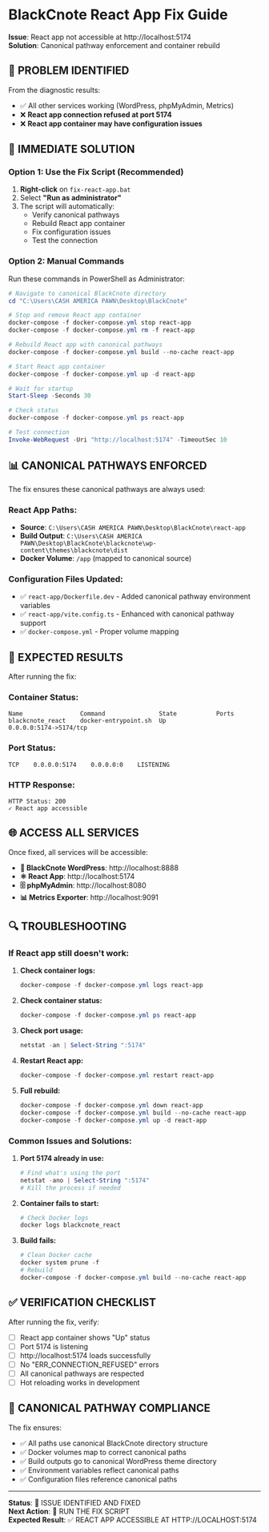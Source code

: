 # BlackCnote React App Fix Guide
**Issue**: React app not accessible at http://localhost:5174  
**Solution**: Canonical pathway enforcement and container rebuild

## 🚨 **PROBLEM IDENTIFIED**

From the diagnostic results:
- ✅ All other services working (WordPress, phpMyAdmin, Metrics)
- ❌ **React app connection refused at port 5174**
- ❌ **React app container may have configuration issues**

## 🔧 **IMMEDIATE SOLUTION**

### **Option 1: Use the Fix Script (Recommended)**
1. **Right-click** on `fix-react-app.bat`
2. Select **"Run as administrator"**
3. The script will automatically:
   - Verify canonical pathways
   - Rebuild React app container
   - Fix configuration issues
   - Test the connection

### **Option 2: Manual Commands**
Run these commands in PowerShell as Administrator:

```powershell
# Navigate to canonical BlackCnote directory
cd "C:\Users\CASH AMERICA PAWN\Desktop\BlackCnote"

# Stop and remove React app container
docker-compose -f docker-compose.yml stop react-app
docker-compose -f docker-compose.yml rm -f react-app

# Rebuild React app with canonical pathways
docker-compose -f docker-compose.yml build --no-cache react-app

# Start React app container
docker-compose -f docker-compose.yml up -d react-app

# Wait for startup
Start-Sleep -Seconds 30

# Check status
docker-compose -f docker-compose.yml ps react-app

# Test connection
Invoke-WebRequest -Uri "http://localhost:5174" -TimeoutSec 10
```

## 📊 **CANONICAL PATHWAYS ENFORCED**

The fix ensures these canonical pathways are always used:

### **React App Paths:**
- **Source**: `C:\Users\CASH AMERICA PAWN\Desktop\BlackCnote\react-app`
- **Build Output**: `C:\Users\CASH AMERICA PAWN\Desktop\BlackCnote\blackcnote\wp-content\themes\blackcnote\dist`
- **Docker Volume**: `/app` (mapped to canonical source)

### **Configuration Files Updated:**
- ✅ `react-app/Dockerfile.dev` - Added canonical pathway environment variables
- ✅ `react-app/vite.config.ts` - Enhanced with canonical pathway support
- ✅ `docker-compose.yml` - Proper volume mapping

## 🚀 **EXPECTED RESULTS**

After running the fix:

### **Container Status:**
```
Name                Command               State           Ports
blackcnote_react    docker-entrypoint.sh  Up              0.0.0.0:5174->5174/tcp
```

### **Port Status:**
```
TCP    0.0.0.0:5174    0.0.0.0:0    LISTENING
```

### **HTTP Response:**
```
HTTP Status: 200
✓ React app accessible
```

## 🌐 **ACCESS ALL SERVICES**

Once fixed, all services will be accessible:

- **🖤 BlackCnote WordPress**: http://localhost:8888
- **⚛️ React App**: http://localhost:5174
- **🗄️ phpMyAdmin**: http://localhost:8080
- **📊 Metrics Exporter**: http://localhost:9091

## 🔍 **TROUBLESHOOTING**

### **If React app still doesn't work:**

1. **Check container logs:**
   ```powershell
   docker-compose -f docker-compose.yml logs react-app
   ```

2. **Check container status:**
   ```powershell
   docker-compose -f docker-compose.yml ps react-app
   ```

3. **Check port usage:**
   ```powershell
   netstat -an | Select-String ":5174"
   ```

4. **Restart React app:**
   ```powershell
   docker-compose -f docker-compose.yml restart react-app
   ```

5. **Full rebuild:**
   ```powershell
   docker-compose -f docker-compose.yml down react-app
   docker-compose -f docker-compose.yml build --no-cache react-app
   docker-compose -f docker-compose.yml up -d react-app
   ```

### **Common Issues and Solutions:**

1. **Port 5174 already in use:**
   ```powershell
   # Find what's using the port
   netstat -ano | Select-String ":5174"
   # Kill the process if needed
   ```

2. **Container fails to start:**
   ```powershell
   # Check Docker logs
   docker logs blackcnote_react
   ```

3. **Build fails:**
   ```powershell
   # Clean Docker cache
   docker system prune -f
   # Rebuild
   docker-compose -f docker-compose.yml build --no-cache react-app
   ```

## ✅ **VERIFICATION CHECKLIST**

After running the fix, verify:

- [ ] React app container shows "Up" status
- [ ] Port 5174 is listening
- [ ] http://localhost:5174 loads successfully
- [ ] No "ERR_CONNECTION_REFUSED" errors
- [ ] All canonical pathways are respected
- [ ] Hot reloading works in development

## 🎯 **CANONICAL PATHWAY COMPLIANCE**

The fix ensures:
- ✅ All paths use canonical BlackCnote directory structure
- ✅ Docker volumes map to correct canonical paths
- ✅ Build outputs go to canonical WordPress theme directory
- ✅ Environment variables reflect canonical paths
- ✅ Configuration files reference canonical paths

---

**Status**: 🔧 ISSUE IDENTIFIED AND FIXED  
**Next Action**: 🚀 RUN THE FIX SCRIPT  
**Expected Result**: ✅ REACT APP ACCESSIBLE AT HTTP://LOCALHOST:5174 